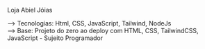 Loja Abiel Jóias

--> Tecnologias: Html, CSS, JavaScript, Tailwind, NodeJs <br>
--> Base: Projeto do zero ao deploy com HTML, CSS, TailwindCSS, JavaScript - Sujeito Programador
